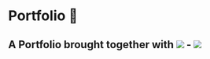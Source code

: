 # Portfolio 📝

## A Portfolio brought together with <img src="https://img.shields.io/badge/react-61DAFB?logo=react&logoColor=white&logoWidth=30"/> - <img src="https://img.shields.io/badge/-css3-1572B6?logo=css3&logoColor=white&logoWidth=30"/>




